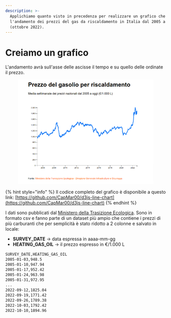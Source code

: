 ```yaml
---
description: >-
  Applichiamo quanto visto in precedenza per realizzare un grafico che esprima
  l'andamento dei prezzi del gas da riscaldamento in Italia dal 2005 a oggi
  (ottobre 2022).
---
```


# Creiamo un grafico

L'andamento avrà sull'asse delle ascisse il tempo e su quello delle ordinate il prezzo.

<figure><img src="../.gitbook/assets/Prezzo-gasolio-riscaldamento.png" alt=""><figcaption></figcaption></figure>

{% hint style="info" %}
Il codice completo del grafico è disponibile a questo link: [https://github.com/CapMar00/d3js-line-chart](https://github.com/CapMar00/d3js-line-chart)
{% endhint %}

I dati sono pubblicati dal [Ministero della Trasizione Ecologica](https://dgsaie.mise.gov.it/open-data). Sono in formato csv e fanno parte di un dataset più ampio che contiene i prezzi di più carburanti che per semplicità è stato ridotto a 2 colonne e salvato in locale:&#x20;

* **SURVEY\_DATE** -> data espressa in aaaa-mm-gg
* **HEATING\_GAS\_OIL** -> il prezzo espresso in €/1.000 L

```csv
SURVEY_DATE,HEATING_GAS_OIL
2005-01-03,948.5
2005-01-10,947.94
2005-01-17,952.42
2005-01-24,963.98
2005-01-31,972.95
...
2022-09-12,1825.04
2022-09-19,1771.42
2022-09-26,1789.38
2022-10-03,1792.42
2022-10-10,1894.96
```
